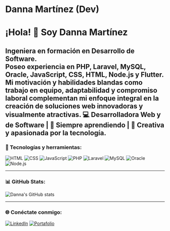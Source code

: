 # Danna Martínez (Dev)

# ¡Hola! 👋 Soy Danna Martínez
Ingeniera en formación en Desarrollo de Software.  
Poseo experiencia en **PHP, Laravel, MySQL, Oracle, JavaScript, CSS, HTML, Node.js y Flutter**.  
Mi motivación y habilidades blandas como trabajo en equipo, adaptabilidad y compromiso laboral complementan mi enfoque integral en la creación de soluciones web innovadoras y visualmente atractivas.
💻 **Desarrolladora Web y de Software** | 🌱 Siempre aprendiendo | 🎨 Creativa y apasionada por la tecnología.
---

### 🚀 Tecnologías y herramientas:
![HTML](https://img.shields.io/badge/HTML5-E34F26?style=for-the-badge&logo=html5&logoColor=white)
![CSS](https://img.shields.io/badge/CSS3-1572B6?style=for-the-badge&logo=css3&logoColor=white)
![JavaScript](https://img.shields.io/badge/JavaScript-F7DF1E?style=for-the-badge&logo=javascript&logoColor=black)
![PHP](https://img.shields.io/badge/PHP-777BB4?style=for-the-badge&logo=php&logoColor=white)
![Laravel](https://img.shields.io/badge/Laravel-FF2D20?style=for-the-badge&logo=laravel&logoColor=white)
![MySQL](https://img.shields.io/badge/MySQL-005C84?style=for-the-badge&logo=mysql&logoColor=white)
![Oracle](https://img.shields.io/badge/Oracle-F80000?style=for-the-badge&logo=oracle&logoColor=white)
![Node.js](https://img.shields.io/badge/Node.js-339933?style=for-the-badge&logo=node.js&logoColor=white)

---

### 📊 GitHub Stats:
![Danna's GitHub stats](https://github-readme-stats.vercel.app/api?username=DannaMartinez05&show_icons=true&theme=radical)

---

### 🌐 Conéctate conmigo:
[![LinkedIn](https://img.shields.io/badge/LinkedIn-0A66C2?style=for-the-badge&logo=linkedin&logoColor=white)](TU_LINKEDIN)
[![Portafolio](https://img.shields.io/badge/Portafolio-FF5722?style=for-the-badge&logo=About.me&logoColor=white)](TU_PORTAFOLIO)
